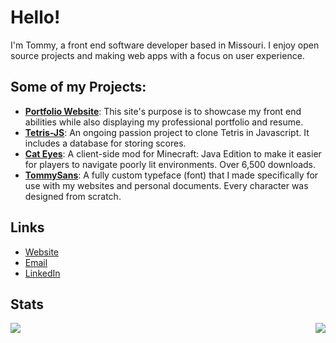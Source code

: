 # Hello!
I'm Tommy, a front end software developer based in Missouri. I enjoy open source projects and making web apps with a focus on user experience.

## Some of my Projects:
- [**Portfolio Website**](https://votommy.com): This site's purpose is to showcase my front end abilities while also displaying my professional portfolio and resume.
- [**Tetris-JS**](https://tetris.votommy.com): An ongoing passion project to clone Tetris in Javascript. It includes a database for storing scores.
- [**Cat Eyes**](https://www.curseforge.com/minecraft/mc-mods/cat-eyes-night-vision-toggle-mod): A client-side mod for Minecraft: Java Edition to make it easier for players to navigate poorly lit environments. Over 6,500 downloads.
- [**TommySans**](https://github.com/votommy/TommySans): A fully custom typeface (font) that I made specifically for use with my websites and personal documents. Every character was designed from scratch.

## Links
- [Website](https://votommy.com)
- [Email](mailto:email@votommy.com)
- [LinkedIn](https://www.linkedin.com/in/votommy/)

## Stats
<a href="https://github.com/votommy/github-readme-stats">
  <img align="left" src="https://github-readme-stats.vercel.app/api/top-langs/?username=votommy&layout=compact" />
</a>
<a href="https://github.com/votommy/github-readme-stats">
  <img align="right" src="https://github-readme-stats.vercel.app/api?username=votommy&count_private=true&show_icons=true&hide=prs,issues,contribs" />
</a>
